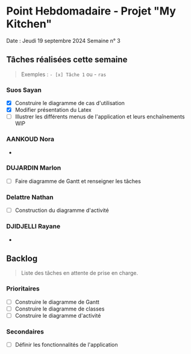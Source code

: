 # Point Hebdomadaire - Projet "My Kitchen"

Date : Jeudi 19 septembre 2024
Semaine n° 3

## Tâches réalisées cette semaine

> Exemples : `- [x] Tâche 1` ou - `ras`

### Suos Sayan

- [x] Construire le diagramme de cas d'utilisation
- [x] Modifier présentation du Latex
- [ ] Illustrer les différents menus de l'application et leurs enchaînements WIP

### AANKOUD Nora

- 

### DUJARDIN Marlon

- [ ] Faire diagramme de Gantt et renseigner les tâches

### Delattre Nathan

- [ ] Construction du diagramme d'activité

### DJIDJELLI Rayane

-

## Backlog

> Liste des tâches en attente de prise en charge.

### Prioritaires

- [ ] Construire le diagramme de Gantt
- [ ] Construire le diagramme de classes
- [ ] Construire le diagramme d'activité

### Secondaires

- [ ] Définir les fonctionnalités de l'application

